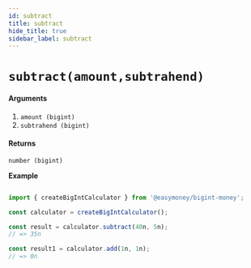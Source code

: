 ```yaml
---
id: subtract
title: subtract
hide_title: true
sidebar_label: subtract
---
```



# `subtract(amount,subtrahend)`

#### Arguments

1. `amount (bigint)` 
2. `subtrahend (bigint)`

#### Returns

`number (bigint)`


**Example**

```js

import { createBigIntCalculator } from '@easymoney/bigint-money';

const calculator = createBigIntCalculator();

const result = calculator.subtract(40n, 5n);
// => 35n

const result1 = calculator.add(1n, 1n);
// => 0n

```